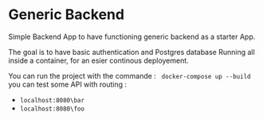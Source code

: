 # Generic Backend

Simple Backend App to have functioning generic backend as a starter App.


The goal is to have basic authentication and Postgres database Running all inside a container, for an esier continous deployement. 

You can run the project with the commande : ` docker-compose up --build`
you can test some API with routing :
- `localhost:8080\bar`
- `localhost:8080\foo`